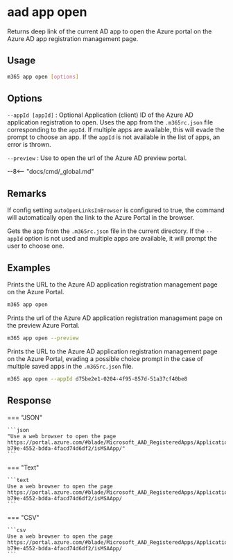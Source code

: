 # aad app open

Returns deep link of the current AD app to open the Azure portal on the Azure AD app registration management page.

## Usage

```sh
m365 app open [options]
```

## Options

`--appId [appId]`
: Optional Application (client) ID of the Azure AD application registration to open. Uses the app from the `.m365rc.json` file corresponding to the `appId`. If multiple apps are available, this will evade the prompt to choose an app. If the `appId` is not available in the list of apps, an error is thrown.

`--preview`
: Use to open the url of the Azure AD preview portal.

--8<-- "docs/cmd/_global.md"

## Remarks

If config setting `autoOpenLinksInBrowser` is configured to true, the command will automatically open the link to the Azure Portal in the browser.

Gets the app from the `.m365rc.json` file in the current directory. If the `--appId` option is not used and multiple apps are available, it will prompt the user to choose one.

## Examples

Prints the URL to the Azure AD application registration management page on the Azure Portal. 

```sh
m365 app open
```

Prints the url of the Azure AD application registration management page on the preview Azure Portal.

```sh
m365 app open --preview
```

Prints the URL to the Azure AD application registration management page on the Azure Portal, evading a possible choice prompt in the case of multiple saved apps in the `.m365rc.json` file. 

```sh
m365 app open --appId d75be2e1-0204-4f95-857d-51a37cf40be8 
```

## Response

=== "JSON"

    ```json
    "Use a web browser to open the page https://portal.azure.com/#blade/Microsoft_AAD_RegisteredApps/ApplicationMenuBlade/Overview/appId/02f9ff8c-b79e-4552-bdda-4facd74d6df2/isMSAApp/"
    ```

=== "Text"

    ```text
    Use a web browser to open the page https://portal.azure.com/#blade/Microsoft_AAD_RegisteredApps/ApplicationMenuBlade/Overview/appId/02f9ff8c-b79e-4552-bdda-4facd74d6df2/isMSAApp/
    ```

=== "CSV"

    ```csv
    Use a web browser to open the page https://portal.azure.com/#blade/Microsoft_AAD_RegisteredApps/ApplicationMenuBlade/Overview/appId/02f9ff8c-b79e-4552-bdda-4facd74d6df2/isMSAApp/
    ```
